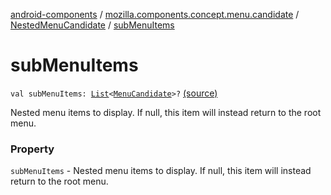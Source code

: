 [android-components](../../index.md) / [mozilla.components.concept.menu.candidate](../index.md) / [NestedMenuCandidate](index.md) / [subMenuItems](./sub-menu-items.md)

# subMenuItems

`val subMenuItems: `[`List`](https://kotlinlang.org/api/latest/jvm/stdlib/kotlin.collections/-list/index.html)`<`[`MenuCandidate`](../-menu-candidate/index.md)`>?` [(source)](https://github.com/mozilla-mobile/android-components/blob/master/components/concept/menu/src/main/java/mozilla/components/concept/menu/candidate/MenuCandidate.kt#L99)

Nested menu items to display.
If null, this item will instead return to the root menu.

### Property

`subMenuItems` - Nested menu items to display.
If null, this item will instead return to the root menu.